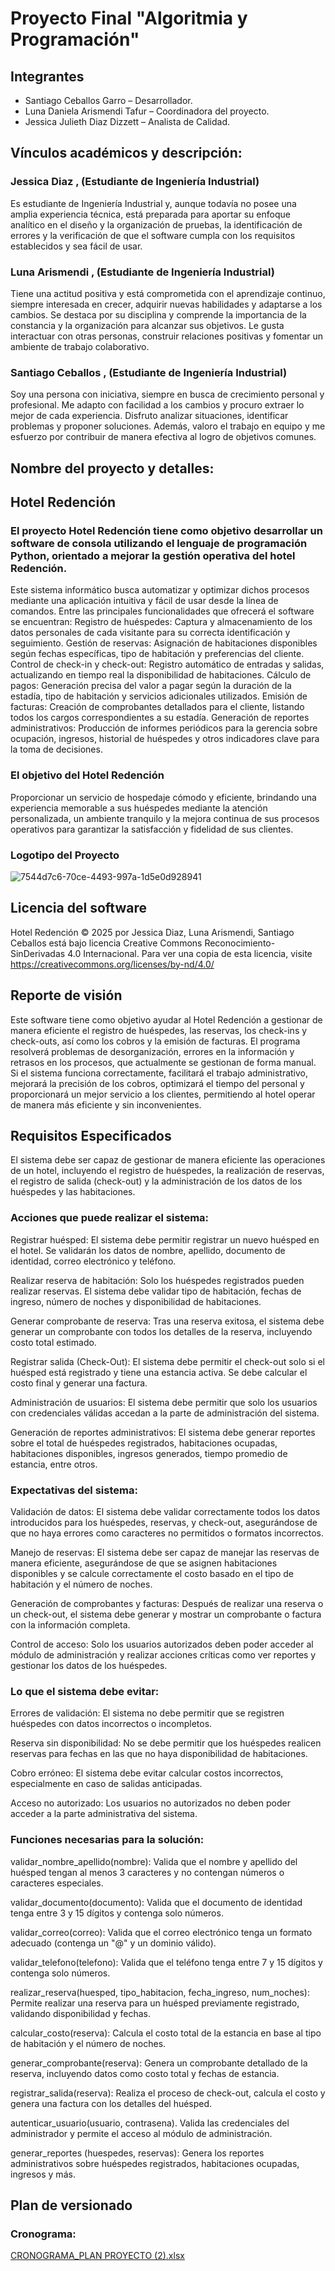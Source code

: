 # Proyecto Final "Algoritmia y Programación" 

## Integrantes 

- Santiago Ceballos Garro – Desarrollador. 
- Luna Daniela Arismendi Tafur – Coordinadora del proyecto. 
- Jessica Julieth Diaz Dizzett – Analista de Calidad. 

## Vínculos académicos y descripción: 

### Jessica Diaz , (Estudiante de Ingeniería Industrial) 

Es estudiante de Ingeniería Industrial y, aunque todavía no posee una amplia experiencia técnica, está preparada para aportar su enfoque analítico en el diseño y la organización de pruebas, la identificación de errores y la verificación de que el software cumpla con los requisitos establecidos y sea fácil de usar. 

### Luna Arismendi , (Estudiante de Ingeniería Industrial) 

Tiene una actitud positiva y está comprometida con el aprendizaje continuo, siempre interesada en crecer, adquirir nuevas habilidades y adaptarse a los cambios. Se destaca por su disciplina y comprende la importancia de la constancia y la organización para alcanzar sus objetivos. Le gusta interactuar con otras personas, construir relaciones positivas y fomentar un ambiente de trabajo colaborativo. 

### Santiago Ceballos , (Estudiante de Ingeniería Industrial) 

Soy una persona con iniciativa, siempre en busca de crecimiento personal y profesional. Me adapto con facilidad a los cambios y procuro extraer lo mejor de cada experiencia. Disfruto analizar situaciones, identificar problemas y proponer soluciones. Además, valoro el trabajo en equipo y me esfuerzo por contribuir de manera efectiva al logro de objetivos comunes. 

## Nombre del proyecto y detalles: 

## Hotel Redención 

### El proyecto Hotel Redención tiene como objetivo desarrollar un software de consola utilizando el lenguaje de programación Python, orientado a mejorar la gestión operativa del hotel Redención.  

Este sistema informático busca automatizar y optimizar dichos procesos mediante una aplicación intuitiva y fácil de usar desde la línea de comandos. Entre las principales funcionalidades que ofrecerá el software se encuentran: Registro de huéspedes: Captura y almacenamiento de los datos personales de cada visitante para su correcta identificación y seguimiento. Gestión de reservas: Asignación de habitaciones disponibles según fechas específicas, tipo de habitación y preferencias del cliente. Control de check-in y check-out: Registro automático de entradas y salidas, actualizando en tiempo real la disponibilidad de habitaciones. Cálculo de pagos: Generación precisa del valor a pagar según la duración de la estadía, tipo de habitación y servicios adicionales utilizados. Emisión de facturas: Creación de comprobantes detallados para el cliente, listando todos los cargos correspondientes a su estadía. Generación de reportes administrativos: Producción de informes periódicos para la gerencia sobre ocupación, ingresos, historial de huéspedes y otros indicadores clave para la toma de decisiones.  

### El objetivo del Hotel Redención 

Proporcionar un servicio de hospedaje cómodo y eficiente, brindando una experiencia memorable a sus huéspedes mediante la atención personalizada, un ambiente tranquilo y la mejora continua de sus procesos operativos para garantizar la satisfacción y fidelidad de sus clientes. 

### Logotipo del Proyecto 
![7544d7c6-70ce-4493-997a-1d5e0d928941](https://github.com/user-attachments/assets/62dae58d-4d87-4325-972f-b96995c40185)

## Licencia del software 

 Hotel Redención © 2025 por Jessica Diaz, Luna Arismendi, Santiago Ceballos está bajo licencia Creative Commons Reconocimiento-SinDerivadas 4.0 Internacional. Para ver una copia de esta licencia, visite https://creativecommons.org/licenses/by-nd/4.0/ 
 
## Reporte de visión 

Este software tiene como objetivo ayudar al Hotel Redención a gestionar de manera eficiente el registro de huéspedes, las reservas, los check-ins y check-outs, así como los cobros y la emisión de facturas. El programa resolverá problemas de desorganización, errores en la información y retrasos en los procesos, que actualmente se gestionan de forma manual. Si el sistema funciona correctamente, facilitará el trabajo administrativo, mejorará la precisión de los cobros, optimizará el tiempo del personal y proporcionará un mejor servicio a los clientes, permitiendo al hotel operar de manera más eficiente y sin inconvenientes. 

## Requisitos Especificados

El sistema debe ser capaz de gestionar de manera eficiente las operaciones de un hotel, incluyendo el registro de huéspedes, la realización de reservas, el registro de salida (check-out) y la administración de los datos de los huéspedes y las habitaciones. 

### Acciones que puede realizar el sistema: 

Registrar huésped: El sistema debe permitir registrar un nuevo huésped en el hotel. Se validarán los datos de nombre, apellido, documento de identidad, correo electrónico y teléfono. 

Realizar reserva de habitación: Solo los huéspedes registrados pueden realizar reservas. El sistema debe validar tipo de habitación, fechas de ingreso, número de noches y disponibilidad de habitaciones. 

Generar comprobante de reserva: Tras una reserva exitosa, el sistema debe generar un comprobante con todos los detalles de la reserva, incluyendo costo total estimado. 

Registrar salida (Check-Out): El sistema debe permitir el check-out solo si el huésped está registrado y tiene una estancia activa. Se debe calcular el costo final y generar una factura. 

Administración de usuarios: El sistema debe permitir que solo los usuarios con credenciales válidas accedan a la parte de administración del sistema. 

Generación de reportes administrativos: El sistema debe generar reportes sobre el total de huéspedes registrados, habitaciones ocupadas, habitaciones disponibles, ingresos generados, tiempo promedio de estancia, entre otros.  

### Expectativas del sistema: 

Validación de datos: El sistema debe validar correctamente todos los datos introducidos para los huéspedes, reservas, y check-out, asegurándose de que no haya errores como caracteres no permitidos o formatos incorrectos. 

Manejo de reservas: El sistema debe ser capaz de manejar las reservas de manera eficiente, asegurándose de que se asignen habitaciones disponibles y se calcule correctamente el costo basado en el tipo de habitación y el número de noches. 

Generación de comprobantes y facturas: Después de realizar una reserva o un check-out, el sistema debe generar y mostrar un comprobante o factura con la información completa.

Control de acceso: Solo los usuarios autorizados deben poder acceder al módulo de administración y realizar acciones críticas como ver reportes y gestionar los datos de los huéspedes. 

### Lo que el sistema debe evitar: 

Errores de validación: El sistema no debe permitir que se registren huéspedes con datos incorrectos o incompletos. 

Reserva sin disponibilidad: No se debe permitir que los huéspedes realicen reservas para fechas en las que no haya disponibilidad de habitaciones. 

Cobro erróneo: El sistema debe evitar calcular costos incorrectos, especialmente en caso de salidas anticipadas. 

Acceso no autorizado: Los usuarios no autorizados no deben poder acceder a la parte administrativa del sistema. 

### Funciones necesarias para la solución: 

validar_nombre_apellido(nombre): Valida que el nombre y apellido del huésped tengan al menos 3 caracteres y no contengan números o caracteres especiales. 

validar_documento(documento): Valida que el documento de identidad tenga entre 3 y 15 dígitos y contenga solo números. 

validar_correo(correo): Valida que el correo electrónico tenga un formato adecuado (contenga un "@" y un dominio válido). 

validar_telefono(telefono): Valida que el teléfono tenga entre 7 y 15 dígitos y contenga solo números. 

realizar_reserva(huesped, tipo_habitacion, fecha_ingreso, num_noches): Permite realizar una reserva para un huésped previamente registrado, validando disponibilidad y 
fechas. 

calcular_costo(reserva): Calcula el costo total de la estancia en base al tipo de habitación y el número de noches. 

generar_comprobante(reserva): Genera un comprobante detallado de la reserva, incluyendo datos como costo total y fechas de estancia. 

registrar_salida(reserva): Realiza el proceso de check-out, calcula el costo y genera una factura con los detalles del huésped. 

autenticar_usuario(usuario, contrasena). Valida las credenciales del administrador y permite el acceso al módulo de administración. 

generar_reportes (huespedes, reservas): Genera los reportes administrativos sobre huéspedes registrados, habitaciones ocupadas, ingresos y más. 

## Plan de versionado
### Cronograma:

[CRONOGRAMA_PLAN PROYECTO (2).xlsx](https://github.com/user-attachments/files/20218852/CRONOGRAMA_PLAN.PROYECTO.2.xlsx)
